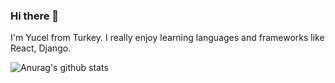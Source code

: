 ### Hi there 👋  
I'm Yucel from Turkey. I really enjoy learning languages and frameworks like React, Django.

![Anurag's github stats](https://github-readme-stats.vercel.app/api?username=iycel)
